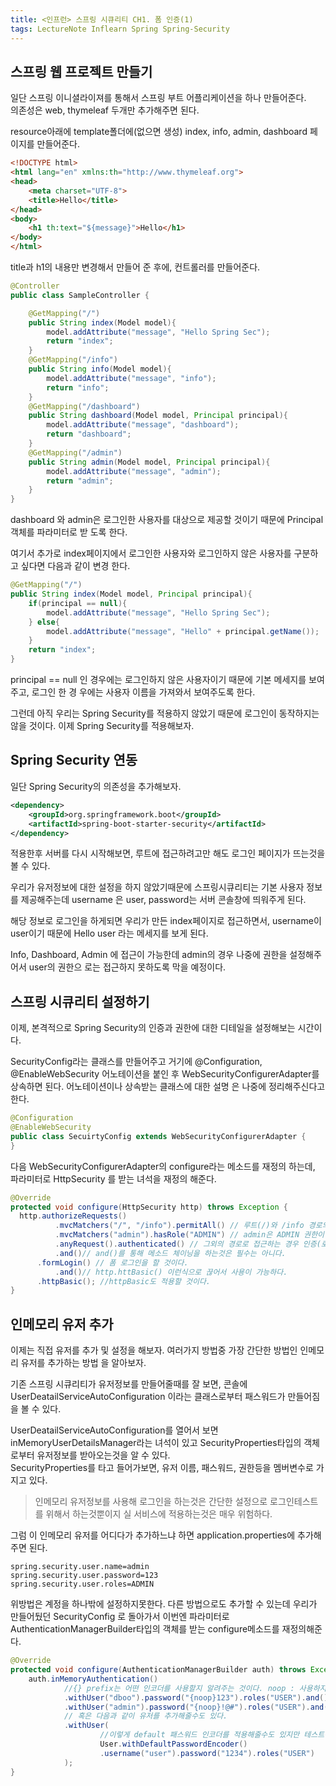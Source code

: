 ```yaml
---
title: <인프런> 스프링 시큐리티 CH1. 폼 인증(1)
tags: LectureNote Inflearn Spring Spring-Security
---
```


## 스프링 웹 프로젝트 만들기

일단 스프링 이니셜라이져를 통해서 스프링 부트 어플리케이션을 하나 만들어준다.  
의존성은 web, thymeleaf 두개만 추가해주면 된다.

resource아래에 template폴더에(없으면 생성) index, info, admin, dashboard 페이지를 만들어준다.

~~~html
<!DOCTYPE html>
<html lang="en" xmlns:th="http://www.thymeleaf.org">
<head>
    <meta charset="UTF-8">
    <title>Hello</title>
</head>
<body>
    <h1 th:text="${message}">Hello</h1>
</body>
</html>
~~~

title과 h1의 내용만 변경해서 만들어 준 후에, 컨트롤러를 만들어준다.

~~~java
@Controller
public class SampleController {

    @GetMapping("/")
    public String index(Model model){
        model.addAttribute("message", "Hello Spring Sec");
        return "index";
    }
    @GetMapping("/info")
    public String info(Model model){
        model.addAttribute("message", "info");
        return "info";
    }
    @GetMapping("/dashboard")
    public String dashboard(Model model, Principal principal){
        model.addAttribute("message", "dashboard");
        return "dashboard";
    }
    @GetMapping("/admin")
    public String admin(Model model, Principal principal){
        model.addAttribute("message", "admin");
        return "admin";
    }
}
~~~

dashboard 와 admin은 로그인한 사용자를 대상으로 제공할 것이기 때문에 Principal객체를 파라미터로 받
도록 한다.

여기서 추가로 index페이지에서 로그인한 사용자와 로그인하지 않은 사용자를 구분하고 싶다면 다음과 같이 변경
한다.

~~~java
@GetMapping("/")
public String index(Model model, Principal principal){
    if(principal == null){
        model.addAttribute("message", "Hello Spring Sec");
    } else{
        model.addAttribute("message", "Hello" + principal.getName());
    }
    return "index";
}
~~~

principal == null 인 경우에는 로그인하지 않은 사용자이기 때문에 기본 메세지를 보여주고, 로그인 한 경
우에는 사용자 이름을 가져와서 보여주도록 한다.

그런데 아직 우리는 Spring Security를 적용하지 않았기 때문에 로그인이 동작하지는 않을 것이다. 이제
Spring Security를 적용해보자.

## Spring Security 연동

일단 Spring Security의 의존성을 추가해보자.

~~~xml
<dependency>
    <groupId>org.springframework.boot</groupId>
    <artifactId>spring-boot-starter-security</artifactId>
</dependency>
~~~

적용한후 서버를 다시 시작해보면, 루트에 접근하려고만 해도 로그인 페이지가 뜨는것을 볼 수 있다.

우리가 유저정보에 대한 설정을 하지 않았기때문에 스프링시큐리티는 기본 사용자 정보를 제공해주는데 username
은 user, password는 서버 콘솔창에 띄워주게 된다.

해당 정보로 로그인을 하게되면 우리가 만든 index페이지로 접근하면서, username이 user이기 때문에
Hello user 라는 메세지를 보게 된다.

Info, Dashboard, Admin 에 접근이 가능한데 admin의 경우 나중에 권한을 설정해주어서 user의 권한으
로는 접근하지 못하도록 막을 예정이다.

## 스프링 시큐리티 설정하기

이제, 본격적으로 Spring Security의 인증과 권한에 대한 디테일을 설정해보는 시간이다.

SecurityConfig라는 클래스를 만들어주고 거기에 @Configuration, @EnableWebSecurity 어노테이션을
붙인 후 WebSecurityConfigurerAdapter를 상속하면 된다. 어노테이션이나 상속받는 클래스에 대한 설명
은 나중에 정리해주신다고 한다.

~~~java
@Configuration
@EnableWebSecurity
public class SecuirtyConfig extends WebSecurityConfigurerAdapter {
}
~~~

다음 WebSecurityConfigurerAdapter의 configure라는 메소드를 재정의 하는데, 파라미터로 HttpSecurity
를 받는 녀석을 재정의 해준다.

~~~java
@Override
protected void configure(HttpSecurity http) throws Exception {
  http.authorizeRequests()
          .mvcMatchers("/", "/info").permitAll() // 루트(/)와 /info 경로의 접근은 모두 허용
          .mvcMatchers("admin").hasRole("ADMIN") // admin은 ADMIN 권한이 있을때만 허용
          .anyRequest().authenticated() // 그외의 경로로 접근하는 경우 인증(로그인)을 해야 허용
          .and()// and()를 통해 메소드 체이닝을 하는것은 필수는 아니다.
      .formLogin() // 폼 로그인을 할 것이다.
          .and()// http.httBasic() 이런식으로 끊어서 사용이 가능하다.
      .httpBasic(); //httpBasic도 적용할 것이다.
}
~~~

## 인메모리 유저 추가

이제는 직접 유저를 추가 및 설정을 해보자. 여러가지 방법중 가장 간단한 방법인 인메모리 유저를 추가하는 방법
을 알아보자.

기존 스프링 시큐리티가 유저정보를 만들어줄때를 잘 보면, 콘솔에 UserDeatailServiceAutoConfiguration
이라는 클래스로부터 패스워드가 만들어짐을 볼 수 있다.

UserDeatailServiceAutoConfiguration를 열어서 보면 inMemoryUserDetailsManager라는 녀석이
있고 SecurityProperties타입의 객체로부터 유저정보를 받아오는것을 알 수 있다.  
SecurityProperties를 타고 들어가보면, 유저 이름, 패스워드, 권한등을 멤버변수로 가지고 있다.

> 인메모리 유저정보를 사용해 로그인을 하는것은 간단한 설정으로 로그인테스트를 위해서 하는것뿐이지 실 서비스에
적용하는것은 매우 위험하다.

그럼 이 인메모리 유저를 어디다가 추가하느냐 하면 application.properties에 추가해주면 된다.

~~~
spring.security.user.name=admin
spring.security.user.password=123
spring.security.user.roles=ADMIN
~~~

위방법은 계정을 하나밖에 설정하지못한다. 다른 방법으로도 추가할 수 있는데 우리가 만들어뒀던 SecurityConfig
로 돌아가서 이번엔 파라미터로 AuthenticationManagerBuilder타입의 객체를 받는 configure메소드를
재정의해준다.

~~~java
@Override
protected void configure(AuthenticationManagerBuilder auth) throws Exception {
    auth.inMemoryAuthentication()
            //{} prefix는 어떤 인코더를 사용할지 알려주는 것이다. noop : 사용하지 않음
            .withUser("dboo").password("{noop}123").roles("USER").and()
            .withUser("admin").password("{noop}!@#").roles("USER").and()
            // 혹은 다음과 같이 유저를 추가해줄수도 있다.
            .withUser(
                    //이렇게 default 패스워드 인코더를 적용해줄수도 있지만 테스트용이다.
                    User.withDefaultPasswordEncoder()
                    .username("user").password("1234").roles("USER")
            );
}
~~~
